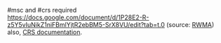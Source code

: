 #msc and #crs required  
https://docs.google.com/document/d/1P28E2-R-z5Y5vIuNikZ1niFBmlYjtR2ebBM5-SrX8VU/edit?tab=t.0 (source: [RWMA](https://discord.com/channels/1083481230839922688/1083506128010358915/1143218829690937408))  
also, [CRS documentation](https://github.com/Garrakx/Custom-Regions?tab=readme-ov-file#broadcasts).

